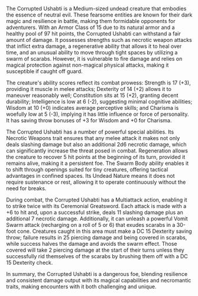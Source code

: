 The Corrupted Ushabti is a Medium-sized undead creature that embodies the essence of neutral evil. These fearsome entities are known for their dark magic and resilience in battle, making them formidable opponents for adventurers. With an Armor Class of 15 due to its natural armor and a healthy pool of 97 hit points, the Corrupted Ushabti can withstand a fair amount of damage. It possesses strengths such as necrotic weapon attacks that inflict extra damage, a regenerative ability that allows it to heal over time, and an unusual ability to move through tight spaces by utilizing a swarm of scarabs. However, it is vulnerable to fire damage and relies on magical protection against non-magical physical attacks, making it susceptible if caught off guard. 

The creature's ability scores reflect its combat prowess: Strength is 17 (+3), providing it muscle in melee attacks; Dexterity of 14 (+2) allows it to maneuver reasonably well; Constitution sits at 15 (+2), granting decent durability; Intelligence is low at 6 (-2), suggesting minimal cognitive abilities; Wisdom at 10 (+0) indicates average perceptive skills; and Charisma is woefully low at 5 (-3), implying it has little influence or force of personality. It has saving throw bonuses of +3 for Wisdom and +0 for Charisma. 

The Corrupted Ushabti has a number of powerful special abilities. Its Necrotic Weapons trait ensures that any melee attack it makes not only deals slashing damage but also an additional 2d6 necrotic damage, which can significantly increase the threat posed in combat. Regeneration allows the creature to recover 5 hit points at the beginning of its turn, provided it remains alive, making it a persistent foe. The Swarm Body ability enables it to shift through openings suited for tiny creatures, offering tactical advantages in confined spaces. Its Undead Nature means it does not require sustenance or rest, allowing it to operate continuously without the need for breaks.

During combat, the Corrupted Ushabti has a Multiattack action, enabling it to strike twice with its Ceremonial Greatsword. Each attack is made with a +6 to hit and, upon a successful strike, deals 11 slashing damage plus an additional 7 necrotic damage. Additionally, it can unleash a powerful Vomit Swarm attack (recharging on a roll of 5 or 6) that exudes scarabs in a 30-foot cone. Creatures caught in this area must make a DC 15 Dexterity saving throw; failure results in 25 piercing damage and being covered in scarabs, while success halves the damage and avoids the swarm effect. Those covered will take 2 piercing damage at the start of their turns unless they successfully rid themselves of the scarabs by brushing them off with a DC 15 Dexterity check.

In summary, the Corrupted Ushabti is a dangerous foe, blending resilience and consistent damage output with its magical capabilities and necromantic traits, making encounters with it both challenging and unique.